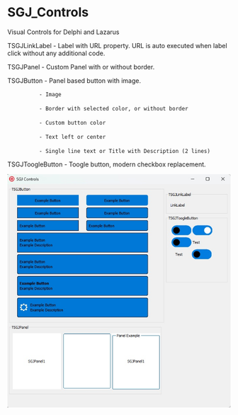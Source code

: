# SGJ_Controls
Visual Controls for Delphi and Lazarus

TSGJLinkLabel - Label with URL property. URL is auto executed when label click without any additional code.

TSGJPanel - Custom Panel with or without border. 

TSGJButton - Panel based button with image.

              - Image
              
              - Border with selected color, or without border
              
              - Custom button color
              
              - Text left or center
              
              - Single line text or Title with Description (2 lines)
              
TSGJToogleButton - Toogle button, modern checkbox replacement.

![Demo](https://github.com/sgjps/SGJ_Controls/blob/main/Images/SGJControls.jpg)
